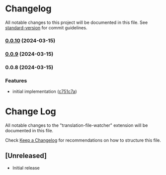 # Changelog

All notable changes to this project will be documented in this file. See [standard-version](https://github.com/conventional-changelog/standard-version) for commit guidelines.

### [0.0.10](https://github.com/qvotaxon/translation-file-watcher/compare/v0.0.9...v0.0.10) (2024-03-15)

### [0.0.9](https://dev.azure.com///compare/v0.0.8...v0.0.9) (2024-03-15)

### 0.0.8 (2024-03-15)


### Features

* initial implementation ([c751c7a](https://dev.azure.com///commit/c751c7a9e9861018a020a47cc51f523886e756c9))

# Change Log

All notable changes to the "translation-file-watcher" extension will be documented in this file.

Check [Keep a Changelog](http://keepachangelog.com/) for recommendations on how to structure this file.

## [Unreleased]

- Initial release